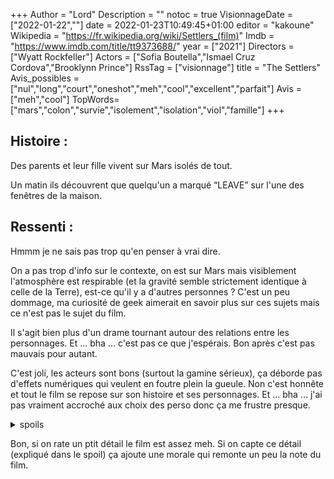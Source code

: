 +++
Author = "Lord"
Description = ""
notoc = true
VisionnageDate = ["2022-01-22",""]
date = 2022-01-23T10:49:45+01:00
editor = "kakoune"
Wikipedia = "https://fr.wikipedia.org/wiki/Settlers_(film)"
Imdb = "https://www.imdb.com/title/tt9373688/"
year = ["2021"]
Directors = ["Wyatt Rockfeller"]
Actors = ["Sofia Boutella","Ismael Cruz Cordova","Brooklynn Prince"]
RssTag = ["visionnage"]
title = "The Settlers"
Avis_possibles = ["nul","long","court","oneshot","meh","cool","excellent","parfait"]
Avis = ["meh","cool"] 
TopWords=["mars","colon","survie","isolement","isolation","viol","famille"]
+++
## Histoire :
Des parents et leur fille vivent sur Mars isolés de tout.

Un matin ils découvrent que quelqu'un a marqué “LEAVE” sur l'une des fenêtres de la maison.

## Ressenti :
Hmmm je ne sais pas trop qu'en penser à vrai dire.

On a pas trop d'info sur le contexte, on est sur Mars mais visiblement l'atmosphère est respirable (et la gravité semble strictement identique à celle de la Terre), est-ce qu'il y a d'autres personnes ?
C'est un peu dommage, ma curiosité de geek aimerait en savoir plus sur ces sujets mais ce n'est pas le sujet du film.

Il s'agit bien plus d'un drame tournant autour des relations entre les personnages.
Et … bha … c'est pas ce que j'espérais.
Bon après c'est pas mauvais pour autant.

C'est joli, les acteurs sont bons (surtout la gamine sérieux), ça déborde pas d'effets numériques qui veulent en foutre plein la gueule.
Non c'est honnête et tout le film se repose sur son histoire et ses personnages.
Et … bha … j'ai pas vraiment accroché aux choix des perso donc ça me frustre presque.

<details><summary>spoils</summary>
En gros, tout va bien jusqu'au jour où des gens approchent.
Ils parviennent à dégommer deux des assaillants
Il reste cependant au moins quelqu'un dehors que le père de famille va tenter de dézinguer.

Le père ne revient pas, mais un homme armé.
Il propose à la mère et à la fille de rester (car il n'y a nul part où aller) et que dans un mois il posera son flingue sur la table et il se retournera et qu'à ce moment-là elle sera libre de son choix.

Les premiers jours sont difficiles mais bon le mois se passe et vient le moment où effectivement il pose son flingue et sort en tournant le dos à la mère.
Et là, contre toute attente, elle prend l'arme et vise l'intrus et tente de tirer.
L'homme avait cependant enlevé les munitions, la femme se rue sur le couteau de cuisine et l'homme part à l'affrontement.
La gamine assiste à la scène et voit l'homme ressortir blessé mais sa mère tuée.

Ellipse

La gamine est maintenant adolescente, ils vivent toujours seuls dans leur petit domaine.
Elle ne parle plus depuis la mort de sa mère.
Un jour, l'homme tente d'embrasser la fille.

Là, elle tente de prendre la fuite mais il la rattrape et lui explique qu'ils ont besoin l'un de l'autre.
Fuire n'est pas vraiment une option puisqu'il n'y a rien au-delà du dôme où ils se trouvent.
Lors de l'altercation, l'homme pousse la gamine qui chute sur un truc en métal et la gamine perd conscience.

Elle se réveille dans sa chambre, ligotée.
L'homme commence à lui parler et là ça prend déjà un double sens où ça ne semble plus trop parler de devoir vivre ensemble mais qu'il est soit-disant inéluctable qu'ils aient des relations sexuelles ensembles.
(Mais j'aborderai plus ce point après ce résumé.)
La fille implore pour être relâchée.
L'homme insiste encore et toujours comme quoi il faut vivre ensemble et qu'il n'y a pas d'endroit où fuire.

Là le robot intervient et tire sur l'agresseur le blessant au cou.
La fille parvient à se détacher, part chercher une arme et achève le mec.

La fille prend quelques affaires dont un masque à gaz et part s'aventurer hors du dôme.
Fin du film.

-----------

Alors, en fait … comment dire.
Je n'avais pas spécialement aperçu la tentative de viol du mec.
Certe c'était très ambigu (surtout après en avoir discuté) mais ça me semblait pas trop plausible.

Déjà au moment du repas où l'homme a embrassé la fille, il y avait des sous-entendus de sa part et elle s'est mise à parler en répondant également en sous-entendu qu'elle ne souhait pas de sexe.
Mais ça me semblait pas possible à ce moment-là.
Pour moi, la gamine ne pouvait absolument pas capter ce sous-entendu et s'y engouffrer.
Après tout, ses parents sont morts quand elle avait dans les 8/10 ans.
Elle n'a pas d'école, pas de téloche, pas de média ni rien, comment pourrait-elle connaitre le sexe ?
Comment peut-elle savoir que l'homme voudrait la violer ?

Mouai, pour moi elle ne devrait pas du tout savoir ce que c'est que tout ça et donc ne devrait pas percevoir les sous-entendus du mec.
Du coup, je l'ai interprêté littéralement.

Et d'ailleurs, lorsqu'elle est ligotée j'ai pensé que c'était encore du premier degré mais il y a un subtil détail.
Lorsque le mec tente de la calmer et qu'il est sur elle, il y a un bruit de ceinture qui s'ouvre.
C'est rapide et furtif mais ça lève définitivement l'ambiguité je pense.

Et c'est ptet le truc qui donne une conclusion au film : le mec peut se comporter très bien pendant des années (bon certe il a tué les parents mais c'était plus par survie) au final il y a toujours un risque que le mec dérape et abuse de sa force pour violer et ce même s'il a vu grandir la gamine et qu'ils ont une relation assez proche du parent.

</details>

Bon, si on rate un ptit détail le film est assez meh.
Si on capte ce détail (expliqué dans le spoil) ça ajoute une morale qui remonte un peu la note du film.



